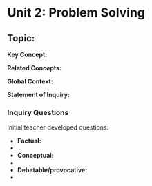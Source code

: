 Unit 2: Problem Solving
=======================

## Topic:

__Key Concept:__

__Related Concepts:__

__Global Context:__

__Statement of Inquiry:__

### Inquiry Questions

Initial teacher developed questions:

* __Factual:__
 *
* __Conceptual:__
 *
* __Debatable/provocative:__
 *
